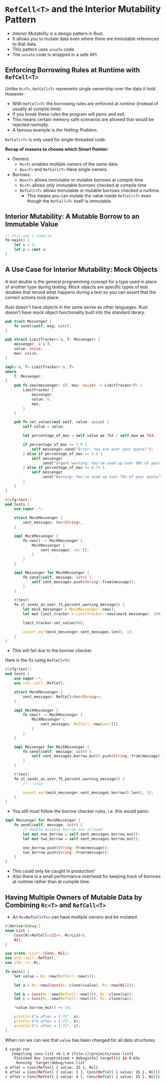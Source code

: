 # `RefCell<T>` and the Interior Mutability Pattern

- *Interior Mutability* is a design pattern in Rust.
- It allows you to mutate data even where there are immutable references to that data.
- This pattern uses `unsafe` code.
- The `unsafe` code is wrapped in a safe API.

## Enforcing Borrowing Rules at Runtime with `RefCell<T>`

Unlike `Rc<T>`, `RefCell<T>` represents single ownership over the data it hold.
However:
- With `RefCell<T>` the borrowing rules are enforced at *runtime* (instead of usually at compile time).
- If you break these rules the program will panic and exit.
- This means certain memory safe scenarios are allowed that would be rejected normally.
- A famous example is *the Halting Problem*.

`RefCell<T>` is only used for single-threaded code.

**Recap of reasons to choose which Smart Pointer:**
- Owners:
  - `Rc<T>` enables multiple owners of the same data.
  - `Box<T>` and `RefCell<T>` Have single owners.
- Borrows:
  - `Box<T>` allows immutable or mutable borrows at compile time
  - `Rc<T>` allows only immutable borrows checked at compile time
  - `RefCell<T>` allows immutable or mutable borrows checked a runtime.
    - This means you can mutate the value inside `RefCell<T>` even though the `RefCell<T>` itself is immutable.

## Interior Mutability: A Mutable Borrow to an Immutable Value

```rust
// this won't compile
fn main() {
    let x = 5;
    let y = &mut x;
}
```

## A Use Case for Interior Mutability: Mock Objects

A *test double* is the general programming concept for a type used in place of another type during testing.
*Mock objects* are specific types of test doubles that record what happens during a test so you can assert that the correct actions took place.

Rust doesn't have objects in the same sense as other languages.
Rust doesn't have mock object functionality built into the standard library.

```rust
pub trait Messenger {
    fn send(&self, msg: &str);
}

pub struct LimitTracker<'a, T: Messenger> {
    messenger: &'a T,
    value: usize,
    max: usize,
}

impl<'a, T> LimitTracker<'a, T>
where
    T: Messenger,
{
    pub fn new(messenger: &T, max: usize) -> LimitTracker<T> {
        LimitTracker {
            messenger,
            value: 0,
            max,
        }
    }

    pub fn set_value(&mut self, value: usize) {
        self.value = value;

        let percentage_of_max = self.value as f64 / self.max as f64;

        if percentage_of_max >= 1.0 {
            self.messenger.send("Error: You are over your quota!");
        } else if percentage_of_max >= 0.9 {
            self.messenger
                .send("Urgent warning: You've used up over 90% of your quota!");
        } else if percentage_of_max >= 0.75 {
            self.messenger
                .send("Warning: You've used up over 75% of your quota!");
        }
    }
}

#[cfg(test)]
mod tests {
    use super::*;

    struct MockMessenger {
        sent_messages: Vec<String>,
    }

    impl MockMessenger {
        fn new() -> MockMessenger {
            MockMessenger {
                sent_messages: vec![],
            }
        }
    }

    impl Messenger for MockMessenger {
        fn send(&self, message: &str) {
            self.sent_messages.push(String::from(message));
        }
    }

    #[test]
    fn it_sends_an_over_75_percent_warning_message() {
        let mock_messenger = MockMessenger::new();
        let mut limit_tracker = LimitTracker::new(&mock_messenger, 100);

        limit_tracker.set_value(80);

        assert_eq!(mock_messenger.sent_messages.len(), 1);
    }
}
```

- This will fail due to the borrow checker.

Here is the fix using `RefCell<T>`:

```rust
#[cfg(test)]
mod tests {
    use super::*;
    use std::cell::RefCell;

    struct MockMessenger {
        sent_messages: RefCell<Vec<String>>,
    }

    impl MockMessenger {
        fn new() -> MockMessenger {
            MockMessenger {
                sent_messages: RefCell::new(vec![]),
            }
        }
    }

    impl Messenger for MockMessenger {
        fn send(&self, message: &str) {
            self.sent_messages.borrow_mut().push(String::from(message));
        }
    }

    #[test]
    fn it_sends_an_over_75_percent_warning_message() {
        // --snip--

        assert_eq!(mock_messenger.sent_messages.borrow().len(), 1);
    }
}
```

- You still must follow the borrow checker rules, i.e. this would panic:

```rust
impl Messenger for MockMessenger {
    fn send(&self, message: &str) {
        // double mutable borrow not allowed
        let mut one_borrow = self.sent_messages.borrow_mut();
        let mut two_borrow = self.sent_messages.borrow_mut();

        one_borrow.push(String::from(message));
        two_borrow.push(String::from(message));
    }
}
```

- This could only be caught in production!
- Also there is a small performance overhead for keeping track of borrows at runtime rather than at compile time.

## Having Multiple Owners of Mutable Data by Combining `Rc<T>` and `RefCell<T>`

- An `Rc<RefCell<T>>` can have multiple owners and be mutated.

```rust
#[derive(Debug)]
enum List {
    Cons(Rc<RefCell<i32>>, Rc<List>),
    Nil,
}

use crate::List::{Cons, Nil};
use std::cell::RefCell;
use std::rc::Rc;

fn main() {
    let value = Rc::new(RefCell::new(5));

    let a = Rc::new(Cons(Rc::clone(&value), Rc::new(Nil)));

    let b = Cons(Rc::new(RefCell::new(3)), Rc::clone(&a));
    let c = Cons(Rc::new(RefCell::new(4)), Rc::clone(&a));

    *value.borrow_mut() += 10;

    println!("a after = {:?}", a);
    println!("b after = {:?}", b);
    println!("c after = {:?}", c);
}
```

When run we can see that `value` has been changed for all data structures:

```bash
$ cargo run
   Compiling cons-list v0.1.0 (file:///projects/cons-list)
    Finished dev [unoptimized + debuginfo] target(s) in 0.63s
     Running `target/debug/cons-list`
a after = Cons(RefCell { value: 15 }, Nil)
b after = Cons(RefCell { value: 3 }, Cons(RefCell { value: 15 }, Nil))
c after = Cons(RefCell { value: 4 }, Cons(RefCell { value: 15 }, Nil))
```